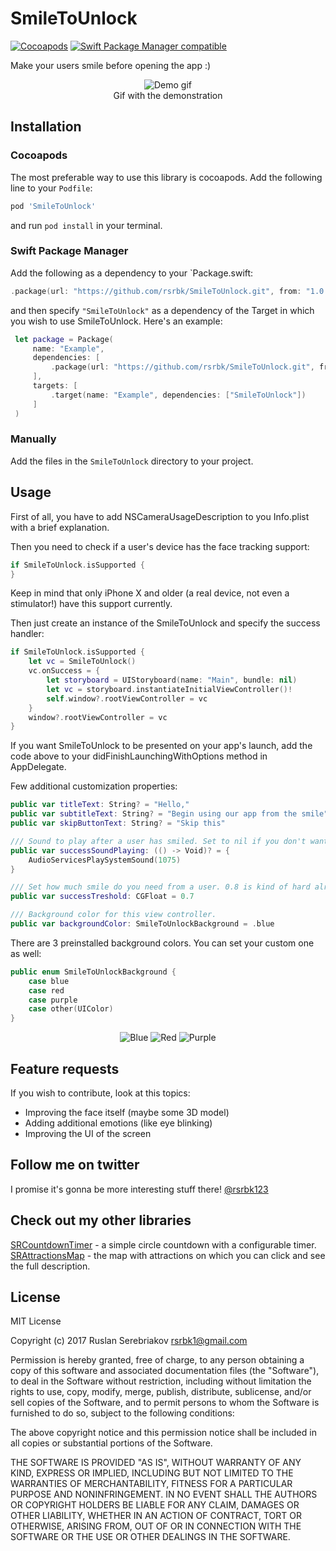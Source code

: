 # SmileToUnlock

[![Cocoapods](https://img.shields.io/cocoapods/v/SmileToUnlock)](https://cocoapods.org/pods/SmileToUnlock) [![Swift Package Manager compatible](https://img.shields.io/badge/Swift%20Package%20Manager-compatible-brightgreen.svg)](https://github.com/apple/swift-package-manager)

Make your users smile before opening the app :)
<p align="center">
  <img src="https://github.com/rsrbk/SmileToUnlock/blob/master/Previews/gif.gif?raw=true" alt="Demo gif"/>
  <br>Gif with the demonstration
</p>

## Installation

### Cocoapods
The most preferable way to use this library is cocoapods. Add the following line to your `Podfile`:
```sh
pod 'SmileToUnlock'
```
and run `pod install` in your terminal.

### Swift Package Manager
Add the following as a dependency to your `Package.swift:
```swift
.package(url: "https://github.com/rsrbk/SmileToUnlock.git", from: "1.0.3")
```
and then specify `"SmileToUnlock"` as a dependency of the Target in which you wish to use SmileToUnlock. Here's an example:
```swift
 let package = Package(
     name: "Example",
     dependencies: [
         .package(url: "https://github.com/rsrbk/SmileToUnlock.git", from: "1.0.3")
     ],
     targets: [
         .target(name: "Example", dependencies: ["SmileToUnlock"])
     ]
 )
 ```

### Manually
Add the files in the `SmileToUnlock` directory to your project.

## Usage
First of all, you have to add NSCameraUsageDescription to you Info.plist with a brief explanation.

Then you need to check if a user's device has the face tracking support:
```swift
if SmileToUnlock.isSupported {
}
```
Keep in mind that only iPhone X and older (a real device, not even a stimulator!) have this support currently.

Then just create an instance of the SmileToUnlock and specify the success handler:
```swift
if SmileToUnlock.isSupported {
    let vc = SmileToUnlock()
    vc.onSuccess = {
        let storyboard = UIStoryboard(name: "Main", bundle: nil)
        let vc = storyboard.instantiateInitialViewController()!
        self.window?.rootViewController = vc
    }
    window?.rootViewController = vc
}
```
If you want SmileToUnlock to be presented on your app's launch, add the code above to your didFinishLaunchingWithOptions method in AppDelegate.

Few additional customization properties:
```swift
public var titleText: String? = "Hello,"
public var subtitleText: String? = "Begin using our app from the smile"
public var skipButtonText: String? = "Skip this"

/// Sound to play after a user has smiled. Set to nil if you don't want a sound to be played.
public var successSoundPlaying: (() -> Void)? = {
    AudioServicesPlaySystemSound(1075)
}

/// Set how much smile do you need from a user. 0.8 is kind of hard already!
public var successTreshold: CGFloat = 0.7

/// Background color for this view controller.
public var backgroundColor: SmileToUnlockBackground = .blue
```
There are 3 preinstalled background colors. You can set your custom one as well:
```swift
public enum SmileToUnlockBackground {
    case blue
    case red
    case purple
    case other(UIColor)
}
```

<p align="center">
    <img src="https://github.com/rsrbk/SmileToUnlock/blob/master/Previews/blue.png?raw=true" alt="Blue"/> <img src="https://github.com/rsrbk/SmileToUnlock/blob/master/Previews/red.png?raw=true" alt="Red"/> <img src="https://github.com/rsrbk/SmileToUnlock/blob/master/Previews/purple.png?raw=true" alt="Purple"/>
</p>

## Feature requests
If you wish to contribute, look at this topics:
- Improving the face itself (maybe some 3D model)
- Adding additional emotions (like eye blinking)
- Improving the UI of the screen

## Follow me on twitter
I promise it's gonna be more interesting stuff there! [@rsrbk123](https://twitter.com/rsrbk123)

## Check out my other libraries

[SRCountdownTimer](https://github.com/rsrbk/SRCountdownTimer) - a simple circle countdown with a configurable timer.<br>
[SRAttractionsMap](https://github.com/rsrbk/SRAttractionsMap) - the map with attractions on which you can click and see the full description.

## License
 MIT License

 Copyright (c) 2017 Ruslan Serebriakov <rsrbk1@gmail.com>

 Permission is hereby granted, free of charge, to any person obtaining a copy
 of this software and associated documentation files (the "Software"), to deal
 in the Software without restriction, including without limitation the rights
 to use, copy, modify, merge, publish, distribute, sublicense, and/or sell
 copies of the Software, and to permit persons to whom the Software is
 furnished to do so, subject to the following conditions:

 The above copyright notice and this permission notice shall be included in all
 copies or substantial portions of the Software.

 THE SOFTWARE IS PROVIDED "AS IS", WITHOUT WARRANTY OF ANY KIND, EXPRESS OR
 IMPLIED, INCLUDING BUT NOT LIMITED TO THE WARRANTIES OF MERCHANTABILITY,
 FITNESS FOR A PARTICULAR PURPOSE AND NONINFRINGEMENT. IN NO EVENT SHALL THE
 AUTHORS OR COPYRIGHT HOLDERS BE LIABLE FOR ANY CLAIM, DAMAGES OR OTHER
 LIABILITY, WHETHER IN AN ACTION OF CONTRACT, TORT OR OTHERWISE, ARISING FROM,
 OUT OF OR IN CONNECTION WITH THE SOFTWARE OR THE USE OR OTHER DEALINGS IN THE
 SOFTWARE.

